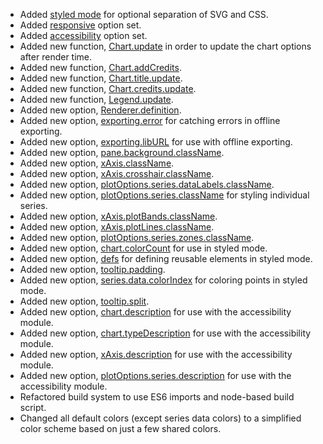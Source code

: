 - Added [styled mode](/docs/chart-design-and-style/style-by-css) for optional separation of SVG and CSS.
- Added [responsive](http://api.highcharts.com/highcharts/responsive) option set.
- Added [accessibility](http://api.highcharts.com/highcharts/accessibility) option set.
- Added new function, [Chart.update](http://api.highcharts.com/highcharts/Chart.update) in order to update the chart options after render time.
- Added new function, [Chart.addCredits](http://api.highcharts.com/highcharts/Chart.addCredits).
- Added new function, [Chart.title.update](http://api.highcharts.com/highcharts/Chart.title).
- Added new function, [Chart.credits.update](http://api.highcharts.com/highcharts/Chart.credits).
- Added new function, [Legend.update](http://api.highcharts.com/highcharts/Legend.update).
- Added new option, [Renderer.definition](http://api.highcharts.com/highcharts/Renderer.definition).
- Added new option, [exporting.error](http://api.highcharts.com/highcharts/exporting.error) for catching errors in offline exporting.
- Added new option, [exporting.libURL](http://api.highcharts.com/highcharts/exporting.libURL) for use with offline exporting.
- Added new option, [pane.background.className](http://api.highcharts.com/highcharts/pane.background.className).
- Added new option, [xAxis.className](http://api.highcharts.com/highcharts/xAxis.className).
- Added new option, [xAxis.crosshair.className](http://api.highcharts.com/highcharts/xAxis.crosshair.className).
- Added new option, [plotOptions.series.dataLabels.className](http://api.highcharts.com/highcharts/plotOptions.series.dataLabels.className).
- Added new option, [plotOptions.series.className](http://api.highcharts.com/highcharts/plotOptions.series.className) for styling individual series.
- Added new option, [xAxis.plotBands.className](http://api.highcharts.com/highcharts/xAxis.plotBands.className).
- Added new option, [xAxis.plotLines.className](http://api.highcharts.com/highcharts/xAxis.plotLines.className).
- Added new option, [plotOptions.series.zones.className](http://api.highcharts.com/highcharts/plotOptions.series.zones.className).
- Added new option, [chart.colorCount](http://api.highcharts.com/highcharts/chart.colorCount) for use in styled mode.
- Added new option, [defs](http://api.highcharts.com/highcharts/defs) for defining reusable elements in styled mode.
- Added new option, [tooltip.padding](http://api.highcharts.com/highcharts/tooltip.padding).
- Added new option, [series<line>.data.colorIndex](http://api.highcharts.com/highcharts/series<line>.data.colorIndex) for coloring points in styled mode.
- Added new option, [tooltip.split](http://api.highcharts.com/highcharts/tooltip.split).
- Added new option, [chart.description](http://api.highcharts.com/highcharts/chart.description) for use with the accessibility module.
- Added new option, [chart.typeDescription](http://api.highcharts.com/highcharts/chart.typeDescription) for use with the accessibility module.
- Added new option, [xAxis.description](http://api.highcharts.com/highcharts/xAxis.description) for use with the accessibility module.
- Added new option, [plotOptions.series.description](http://api.highcharts.com/highcharts/plotOptions.series.description) for use with the accessibility module.
- Refactored build system to use ES6 imports and node-based build script.
- Changed all default colors (except series data colors) to a simplified color scheme based on just a few shared colors.